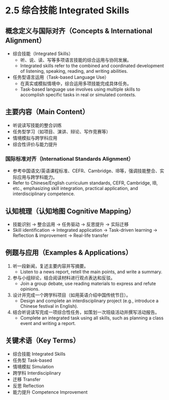 # 2.5 综合技能 Integrated Skills

## 概念定义与国际对齐（Concepts & International Alignment）

- 综合技能（Integrated Skills）
  - 听、说、读、写等多项语言技能的综合运用与协同发展。
  - Integrated skills refer to the combined and coordinated development of listening, speaking, reading, and writing abilities.
- 任务型语言运用（Task-based Language Use）
  - 在真实或模拟情境中，综合运用多项技能完成具体任务。
  - Task-based language use involves using multiple skills to accomplish specific tasks in real or simulated contexts.

## 主要内容（Main Content）

- 听说读写技能的整合训练
- 任务型学习（如项目、演讲、辩论、写作竞赛等）
- 情境模拟与跨学科应用
- 综合性评价与能力提升

### 国际标准对齐（International Standards Alignment）

- 参考中国语文/英语课程标准、CEFR、Cambridge、IB等，强调技能整合、实际应用与跨学科能力。
- Refer to Chinese/English curriculum standards, CEFR, Cambridge, IB, etc., emphasizing skill integration, practical application, and interdisciplinary competence.

## 认知梳理（认知地图 Cognitive Mapping）

- 技能识别 → 整合运用 → 任务驱动 → 反思提升 → 实际迁移
- Skill identification → Integrated application → Task-driven learning → Reflection & improvement → Real-life transfer

## 例题与应用（Examples & Applications）

1. 听一段新闻，复述主要内容并写摘要。
   - Listen to a news report, retell the main points, and write a summary.
2. 参与小组辩论，结合阅读材料进行观点表达和反驳。
   - Join a group debate, use reading materials to express and refute opinions.
3. 设计并完成一个跨学科项目（如用英语介绍中国传统节日）。
   - Design and complete an interdisciplinary project (e.g., introduce a Chinese festival in English).
4. 结合听说读写完成一项综合性任务，如策划一次班级活动并撰写活动报告。
   - Complete an integrated task using all skills, such as planning a class event and writing a report.

## 关键术语（Key Terms）

- 综合技能 Integrated Skills
- 任务型 Task-based
- 情境模拟 Simulation
- 跨学科 Interdisciplinary
- 迁移 Transfer
- 反思 Reflection
- 能力提升 Competence Improvement
